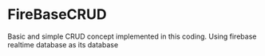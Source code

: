 # FireBaseCRUD
Basic and simple CRUD concept implemented in this coding. 
Using firebase realtime database as its database

